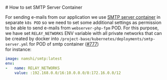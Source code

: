 # How to set SMTP Server Container

For sending e-mails from our application we use [SMTP server container](https://hub.docker.com/r/namshi/smtp/) in separate `k8s POD` so we need to set some additional settings as permission to be able to send e-mails from `webserver-php-fpm` POD.
For this purpose, we have set `RELAY_NETWORKS` ENV variable with all private networks that can be created by docker into `/project-base/kubernetes/deployments/smtp-server.yml` for POD of smtp container ([#777](https://github.com/shopsys/shopsys/pull/777))  
for instance:
```yaml
image: namshi/smtp:latest
env:
-   name: RELAY_NETWORKS
    value: :192.168.0.0/16:10.0.0.0/8:172.16.0.0/12
```
